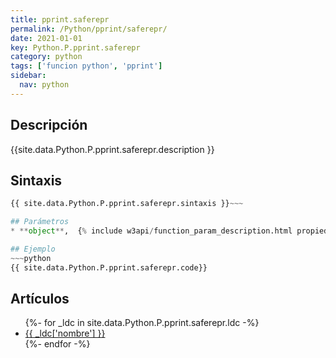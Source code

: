 ```yaml
---
title: pprint.saferepr
permalink: /Python/pprint/saferepr/
date: 2021-01-01
key: Python.P.pprint.saferepr
category: python
tags: ['funcion python', 'pprint']
sidebar: 
  nav: python
---
```


## Descripción
{{site.data.Python.P.pprint.saferepr.description }}

## Sintaxis
~~~python
{{ site.data.Python.P.pprint.saferepr.sintaxis }}~~~

## Parámetros
* **object**,  {% include w3api/function_param_description.html propiedad=site.data.Python.P.pprint.saferepr valor="object" %}

## Ejemplo
~~~python
{{ site.data.Python.P.pprint.saferepr.code}}
~~~

## Artículos
<ul>
{%- for _ldc in site.data.Python.P.pprint.saferepr.ldc -%}
   <li>
       <a href="{{_ldc['url'] }}">{{ _ldc['nombre'] }}</a>
   </li>
{%- endfor -%}
</ul>
